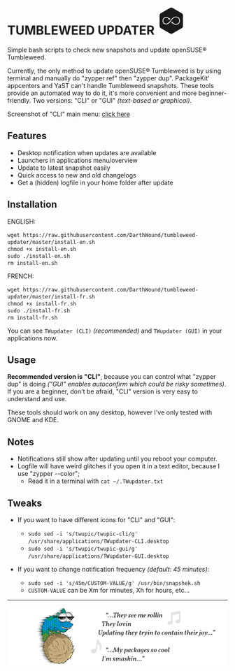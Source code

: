# TUMBLEWEED UPDATER <img src="images/twupic.png" width="64">

Simple bash scripts to check new snapshots and update openSUSE® Tumbleweed.

Currently, the only method to update openSUSE® Tumbleweed is by using terminal and manually do "zypper ref" then "zypper dup". PackageKit' appcenters and YaST can't handle Tumbleweed snapshots. These tools provide an automated way to do it, it's more convenient and more beginner-friendly. Two versions: "CLI" or "GUI" _(text-based or graphical)_.

Screenshot of "CLI" main menu: [click here](https://raw.githubusercontent.com/DarthWound/tumbleweed-updater/master/images/twupscreen.png)

## Features

- Desktop notification when updates are available
- Launchers in applications menu/overview
- Update to latest snapshot easily
- Quick access to new and old changelogs
- Get a (hidden) logfile in your home folder after update

## Installation

ENGLISH:
```
wget https://raw.githubusercontent.com/DarthWound/tumbleweed-updater/master/install-en.sh
chmod +x install-en.sh
sudo ./install-en.sh
rm install-en.sh
```

FRENCH:
```
wget https://raw.githubusercontent.com/DarthWound/tumbleweed-updater/master/install-fr.sh
chmod +x install-fr.sh
sudo ./install-fr.sh
rm install-fr.sh
```

You can see `TWupdater (CLI)` _(recommended)_ and `TWupdater (GUI)` in your applications now.

## Usage

__Recommended version is "CLI"__, because you can control what "zypper dup" is doing _("GUI" enables autoconfirm which could be risky sometimes)_. If you are a beginner, don't be afraid, "CLI" version is very easy to understand and use.

These tools should work on any desktop, however I've only tested with GNOME and KDE.

## Notes

- Notifications still show after updating until you reboot your computer.
- Logfile will have weird glitches if you open it in a text editor, because I use "zypper --color";
  - Read it in a terminal with `cat ~/.TWupdater.txt`

## Tweaks

- If you want to have different icons for "CLI" and "GUI":
  - `sudo sed -i 's/twupic/twupic-cli/g' /usr/share/applications/TWupdater-CLI.desktop`
  - `sudo sed -i 's/twupic/twupic-gui/g' /usr/share/applications/TWupdater-GUI.desktop`
  
- If you want to change notification frequency _(default: 45 minutes)_:
  - `sudo sed -i 's/45m/CUSTOM-VALUE/g' /usr/bin/snapshek.sh`
  - `CUSTOM-VALUE` can be Xm for minutes, Xh for hours, etc...

---

![fig](images/twupba.png)
